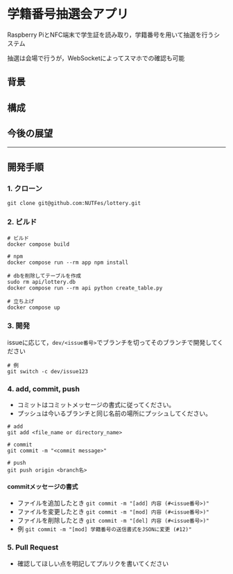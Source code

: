 # 学籍番号抽選会アプリ

Raspberry PiとNFC端末で学生証を読み取り，学籍番号を用いて抽選を行うシステム

抽選は会場で行うが，WebSocketによってスマホでの確認も可能

## 背景
## 構成
## 今後の展望

---
## 開発手順

### 1. クローン
```
git clone git@github.com:NUTFes/lottery.git
```

### 2. ビルド
```
# ビルド
docker compose build

# npm
docker compose run --rm app npm install

# dbを削除してテーブルを作成
sudo rm api/lottery.db
docker compose run --rm api python create_table.py

# 立ち上げ
docker compose up
```
 
### 3. 開発
issueに応じて，`dev/<issue番号>`でブランチを切ってそのブランチで開発してください
```
# 例
git switch -c dev/issue123
```

### 4. add, commit, push
- コミットはコミットメッセージの書式に従ってください。
- プッシュは今いるブランチと同じ名前の場所にプッシュしてください。
```
# add
git add <file_name or directory_name>

# commit 
git commit -m "<commit message>"

# push
git push origin <branch名>
```

#### commitメッセージの書式
- ファイルを追加したとき
`git commit -m "[add] 内容 (#<issue番号>)"`
- ファイルを変更したとき
`git commit -m "[mod] 内容 (#<issue番号>)"`
- ファイルを削除したとき
`git commit -m "[del] 内容 (#<issue番号>)"`
- 例
`git commit -m "[mod] 学籍番号の送信書式をJSONに変更 (#12)"`

### 5. Pull Request
- 確認してほしい点を明記してプルリクを書いてください 

